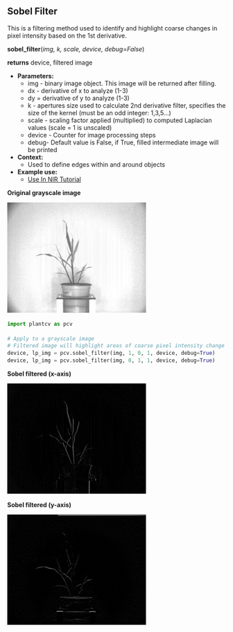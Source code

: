 ## Sobel Filter

This is a filtering method used to identify and highlight coarse changes in pixel intensity based on the 1st derivative.

**sobel_filter**(*img, k, scale, device, debug=False*)

**returns** device, filtered image

- **Parameters:**
    - img - binary image object. This image will be returned after filling.
    - dx - derivative of x to analyze (1-3)
    - dy = derivative of y to analyze (1-3)
    - k - apertures size used to calculate 2nd derivative filter, specifies the size of the kernel (must be an odd integer: 1,3,5...)
    - scale - scaling factor applied (multiplied) to computed Laplacian values (scale = 1 is unscaled)
    - device - Counter for image processing steps
    - debug- Default value is False, if True, filled intermediate image will be printed 
- **Context:**
    - Used to define edges within and around objects
- **Example use:**
    - [Use In NIR Tutorial](nir_tutorial.md)

**Original grayscale image**

![Screenshot](img/documentation_images/sobel_filter/original_image.jpg)

```python
import plantcv as pcv

# Apply to a grayscale image
# Filtered image will highlight areas of coarse pixel intensity change based on 1st derivative
device, lp_img = pcv.sobel_filter(img, 1, 0, 1, device, debug=True)
device, lp_img = pcv.sobel_filter(img, 0, 1, 1, device, debug=True)
```

**Sobel filtered (x-axis)**

![Screenshot](img/documentation_images/sobel_filter/sobel-x.jpg)

**Sobel filtered (y-axis)**

![Screenshot](img/documentation_images/sobel_filter/sobel-y.jpg)
